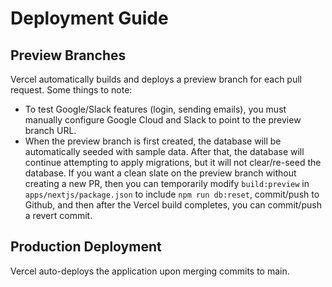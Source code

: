 # Deployment Guide

## Preview Branches

Vercel automatically builds and deploys a preview branch for each pull request. Some things to note:

- To test Google/Slack features (login, sending emails), you must manually configure Google Cloud and Slack to point to the preview branch URL.
- When the preview branch is first created, the database will be automatically seeded with sample data. After that, the database will continue attempting to apply migrations, but it will not clear/re-seed the database. If you want a clean slate on the preview branch without creating a new PR, then you can temporarily modify `build:preview` in `apps/nextjs/package.json` to include `npm run db:reset`, commit/push to Github, and then after the Vercel build completes, you can commit/push a revert commit.

## Production Deployment

Vercel auto-deploys the application upon merging commits to main.
